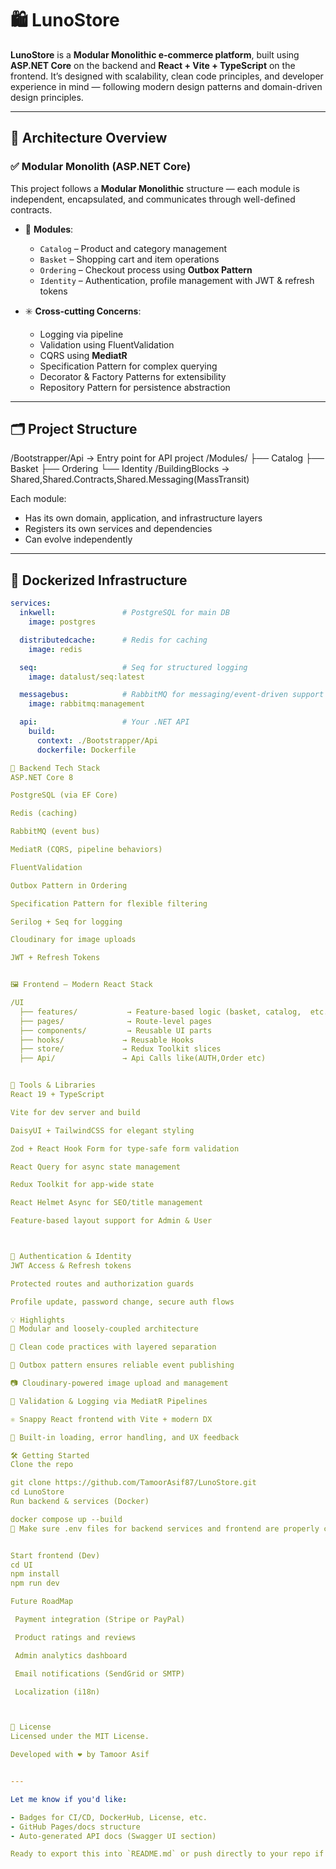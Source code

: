 # 🛍️ LunoStore

**LunoStore** is a **Modular Monolithic e-commerce platform**, built using **ASP.NET Core** on the backend and **React + Vite + TypeScript** on the frontend. It’s designed with scalability, clean code principles, and developer experience in mind — following modern design patterns and domain-driven design principles.

---

## 🧱 Architecture Overview

### ✅ Modular Monolith (ASP.NET Core)

This project follows a **Modular Monolithic** structure — each module is independent, encapsulated, and communicates through well-defined contracts.

- 🔧 **Modules**:
  - `Catalog` – Product and category management
  - `Basket` – Shopping cart and item operations
  - `Ordering` – Checkout process using **Outbox Pattern**
  - `Identity` – Authentication, profile management with JWT & refresh tokens

- ✳️ **Cross-cutting Concerns**:
  - Logging via pipeline
  - Validation using FluentValidation
  - CQRS using **MediatR**
  - Specification Pattern for complex querying
  - Decorator & Factory Patterns for extensibility
  - Repository Pattern for persistence abstraction

---

## 🗂️ Project Structure

/Bootstrapper/Api → Entry point for API project
/Modules/
├── Catalog
├── Basket
├── Ordering
└── Identity
/BuildingBlocks → Shared,Shared.Contracts,Shared.Messaging(MassTransit)


Each module:
- Has its own domain, application, and infrastructure layers
- Registers its own services and dependencies
- Can evolve independently

---

## 🐳 Dockerized Infrastructure

```yaml
services:
  inkwell:               # PostgreSQL for main DB
    image: postgres

  distributedcache:      # Redis for caching
    image: redis

  seq:                   # Seq for structured logging
    image: datalust/seq:latest

  messagebus:            # RabbitMQ for messaging/event-driven support
    image: rabbitmq:management

  api:                   # Your .NET API
    build:
      context: ./Bootstrapper/Api
      dockerfile: Dockerfile

🧪 Backend Tech Stack
ASP.NET Core 8

PostgreSQL (via EF Core)

Redis (caching)

RabbitMQ (event bus)

MediatR (CQRS, pipeline behaviors)

FluentValidation

Outbox Pattern in Ordering

Specification Pattern for flexible filtering

Serilog + Seq for logging

Cloudinary for image uploads

JWT + Refresh Tokens


🖼️ Frontend – Modern React Stack

/UI
  ├── features/           → Feature-based logic (basket, catalog,  etc.) (hooks,schemas)
  ├── pages/              → Route-level pages
  ├── components/         → Reusable UI parts
  ├── hooks/             → Reusable Hooks
  ├── store/             → Redux Toolkit slices
  ├── Api/               → Api Calls like(AUTH,Order etc)


🔧 Tools & Libraries
React 19 + TypeScript

Vite for dev server and build

DaisyUI + TailwindCSS for elegant styling

Zod + React Hook Form for type-safe form validation

React Query for async state management

Redux Toolkit for app-wide state

React Helmet Async for SEO/title management

Feature-based layout support for Admin & User



🔐 Authentication & Identity
JWT Access & Refresh tokens

Protected routes and authorization guards

Profile update, password change, secure auth flows

💡 Highlights
🧩 Modular and loosely-coupled architecture

🧠 Clean code practices with layered separation

🧾 Outbox pattern ensures reliable event publishing

📷 Cloudinary-powered image upload and management

🧵 Validation & Logging via MediatR Pipelines

⚛️ Snappy React frontend with Vite + modern DX

🧪 Built-in loading, error handling, and UX feedback

🛠️ Getting Started
Clone the repo

git clone https://github.com/TamoorAsif87/LunoStore.git
cd LunoStore
Run backend & services (Docker)

docker compose up --build
🔐 Make sure .env files for backend services and frontend are properly configured (Cloudinary keys, JWT secrets, DB strings, etc.)


Start frontend (Dev)
cd UI
npm install
npm run dev

Future RoadMap

 Payment integration (Stripe or PayPal)

 Product ratings and reviews

 Admin analytics dashboard

 Email notifications (SendGrid or SMTP)

 Localization (i18n)



📄 License
Licensed under the MIT License.

Developed with ❤️ by Tamoor Asif


---

Let me know if you'd like:

- Badges for CI/CD, DockerHub, License, etc.
- GitHub Pages/docs structure
- Auto-generated API docs (Swagger UI section)

Ready to export this into `README.md` or push directly to your repo if needed.



